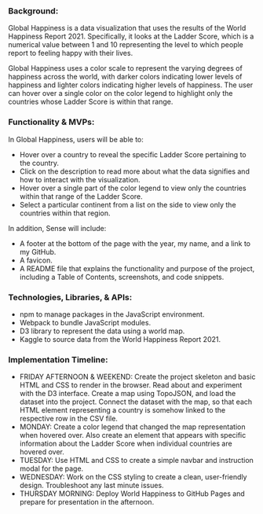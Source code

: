 ### Background:
Global Happiness is a data visualization that uses the results of the World Happiness Report 2021. Specifically, it looks at the Ladder Score, which is a numerical value between 1 and 10 representing the level to which people report to feeling happy with their lives.

Global Happiness uses a color scale to represent the varying degrees of happiness across the world, with darker colors indicating lower levels of happiness and lighter colors indicating higher levels of happiness. The user can hover over a single color on the color legend to highlight only the countries whose Ladder Score is within that range.

### Functionality & MVPs:
In Global Happiness, users will be able to:
- Hover over a country to reveal the specific Ladder Score pertaining to the country.
- Click on the description to read more about what the data signifies and how to interact with the visualization.
- Hover over a single part of the color legend to view only the countries within that range of the Ladder Score.
- Select a particular continent from a list on the side to view only the countries within that region.

In addition, Sense will include:
- A footer at the bottom of the page with the year, my name, and a link to my GitHub.
- A favicon.
- A README file that explains the functionality and purpose of the project, including a Table of Contents, screenshots, and code snippets.

### Technologies, Libraries, & APIs:
- npm to manage packages in the JavaScript environment.
- Webpack to bundle JavaScript modules.
- D3 library to represent the data using a world map.
- Kaggle to source data from the World Happiness Report 2021.

### Implementation Timeline:
- FRIDAY AFTERNOON & WEEKEND: Create the project skeleton and basic HTML and CSS to render in the browser. Read about and experiment with the D3 interface. Create a map using TopoJSON, and load the dataset into the project. Connect the dataset with the map, so that each HTML element representing a country is somehow linked to the respective row in the CSV file.
- MONDAY: Create a color legend that changed the map representation when hovered over. Also create an element that appears with specific information about the Ladder Score when individual countries are hovered over.
- TUESDAY: Use HTML and CSS to create a simple navbar and instruction modal for the page.
- WEDNESDAY: Work on the CSS styling to create a clean, user-friendly design. Troubleshoot any last minute issues.
- THURSDAY MORNING: Deploy World Happiness to GitHub Pages and prepare for presentation in the afternoon.

